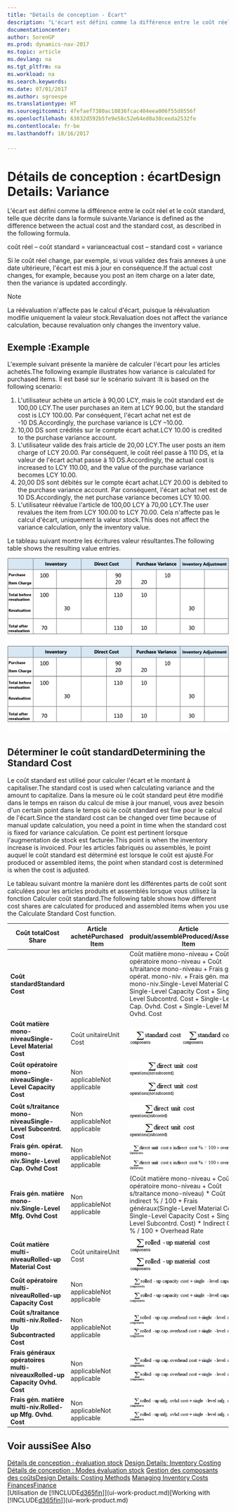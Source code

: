 ```yaml
---
title: "Détails de conception - Écart"
description: "L'écart est défini comme la différence entre le coût réel et le coût standard, telle que décrite dans la formule suivante."
documentationcenter: 
author: SorenGP
ms.prod: dynamics-nav-2017
ms.topic: article
ms.devlang: na
ms.tgt_pltfrm: na
ms.workload: na
ms.search.keywords: 
ms.date: 07/01/2017
ms.author: sgroespe
ms.translationtype: HT
ms.sourcegitcommit: 4fefaef7380ac10836fcac404eea006f55d8556f
ms.openlocfilehash: 63032d592b5fe9e58c52e64ed0a30ceeda2532fe
ms.contentlocale: fr-be
ms.lasthandoff: 10/16/2017

---
```

# <a name="design-details-variance"></a><span data-ttu-id="fab85-103">Détails de conception : écart</span><span class="sxs-lookup"><span data-stu-id="fab85-103">Design Details: Variance</span></span>
<span data-ttu-id="fab85-104">L'écart est défini comme la différence entre le coût réel et le coût standard, telle que décrite dans la formule suivante.</span><span class="sxs-lookup"><span data-stu-id="fab85-104">Variance is defined as the difference between the actual cost and the standard cost, as described in the following formula.</span></span>  

 <span data-ttu-id="fab85-105">coût réel – coût standard = variance</span><span class="sxs-lookup"><span data-stu-id="fab85-105">actual cost – standard cost = variance</span></span>  

 <span data-ttu-id="fab85-106">Si le coût réel change, par exemple, si vous validez des frais annexes à une date ultérieure, l'écart est mis à jour en conséquence.</span><span class="sxs-lookup"><span data-stu-id="fab85-106">If the actual cost changes, for example, because you post an item charge on a later date, then the variance is updated accordingly.</span></span>  

> [!NOTE]  
>  <span data-ttu-id="fab85-107">La réévaluation n'affecte pas le calcul d'écart, puisque la réévaluation modifie uniquement la valeur stock.</span><span class="sxs-lookup"><span data-stu-id="fab85-107">Revaluation does not affect the variance calculation, because revaluation only changes the inventory value.</span></span>  

## <a name="example"></a><span data-ttu-id="fab85-108">Exemple :</span><span class="sxs-lookup"><span data-stu-id="fab85-108">Example</span></span>  
 <span data-ttu-id="fab85-109">L'exemple suivant présente la manière de calculer l'écart pour les articles achetés.</span><span class="sxs-lookup"><span data-stu-id="fab85-109">The following example illustrates how variance is calculated for purchased items.</span></span> <span data-ttu-id="fab85-110">Il est basé sur le scénario suivant :</span><span class="sxs-lookup"><span data-stu-id="fab85-110">It is based on the following scenario:</span></span>  

1.  <span data-ttu-id="fab85-111">L'utilisateur achète un article à 90,00 LCY, mais le coût standard est de 100,00 LCY.</span><span class="sxs-lookup"><span data-stu-id="fab85-111">The user purchases an item at LCY 90.00, but the standard cost is LCY 100.00.</span></span> <span data-ttu-id="fab85-112">Par conséquent, l'écart achat net est de -10 DS.</span><span class="sxs-lookup"><span data-stu-id="fab85-112">Accordingly, the purchase variance is LCY –10.00.</span></span>  
2.  <span data-ttu-id="fab85-113">10,00 DS sont crédités sur le compte écart achat.</span><span class="sxs-lookup"><span data-stu-id="fab85-113">LCY 10.00 is credited to the purchase variance account.</span></span>  
3.  <span data-ttu-id="fab85-114">L'utilisateur valide des frais article de 20,00 LCY.</span><span class="sxs-lookup"><span data-stu-id="fab85-114">The user posts an item charge of LCY 20.00.</span></span> <span data-ttu-id="fab85-115">Par conséquent, le coût réel passe à 110 DS, et la valeur de l'écart achat passe à 10 DS.</span><span class="sxs-lookup"><span data-stu-id="fab85-115">Accordingly, the actual cost is increased to LCY 110.00, and the value of the purchase variance becomes LCY 10.00.</span></span>  
4.  <span data-ttu-id="fab85-116">20,00 DS sont débités sur le compte écart achat.</span><span class="sxs-lookup"><span data-stu-id="fab85-116">LCY 20.00 is debited to the purchase variance account.</span></span> <span data-ttu-id="fab85-117">Par conséquent, l'écart achat net est de 10 DS.</span><span class="sxs-lookup"><span data-stu-id="fab85-117">Accordingly, the net purchase variance becomes LCY 10.00.</span></span>  
5.  <span data-ttu-id="fab85-118">L'utilisateur réévalue l'article de 100,00 LCY à 70,00 LCY.</span><span class="sxs-lookup"><span data-stu-id="fab85-118">The user revalues the item from LCY 100.00 to LCY 70.00.</span></span> <span data-ttu-id="fab85-119">Cela n'affecte pas le calcul d'écart, uniquement la valeur stock.</span><span class="sxs-lookup"><span data-stu-id="fab85-119">This does not affect the variance calculation, only the inventory value.</span></span>  

 <span data-ttu-id="fab85-120">Le tableau suivant montre les écritures valeur résultantes.</span><span class="sxs-lookup"><span data-stu-id="fab85-120">The following table shows the resulting value entries.</span></span>  

 <span data-ttu-id="fab85-121">![Calcul variance achat](media/design_details_inventory_costing_11_purchase_variance.png "design_details_inventory_costing_11_purchase_variance")</span><span class="sxs-lookup"><span data-stu-id="fab85-121">![Purchase variance calculation](media/design_details_inventory_costing_11_purchase_variance.png "design_details_inventory_costing_11_purchase_variance")</span></span>  

## <a name="determining-the-standard-cost"></a><span data-ttu-id="fab85-122">Déterminer le coût standard</span><span class="sxs-lookup"><span data-stu-id="fab85-122">Determining the Standard Cost</span></span>  
 <span data-ttu-id="fab85-123">Le coût standard est utilisé pour calculer l'écart et le montant à capitaliser.</span><span class="sxs-lookup"><span data-stu-id="fab85-123">The standard cost is used when calculating variance and the amount to capitalize.</span></span> <span data-ttu-id="fab85-124">Dans la mesure où le coût standard peut être modifié dans le temps en raison du calcul de mise à jour manuel, vous avez besoin d'un certain point dans le temps où le coût standard est fixe pour le calcul de l'écart.</span><span class="sxs-lookup"><span data-stu-id="fab85-124">Since the standard cost can be changed over time because of manual update calculation, you need a point in time when the standard cost is fixed for variance calculation.</span></span> <span data-ttu-id="fab85-125">Ce point est pertinent lorsque l'augmentation de stock est facturée.</span><span class="sxs-lookup"><span data-stu-id="fab85-125">This point is when the inventory increase is invoiced.</span></span> <span data-ttu-id="fab85-126">Pour les articles fabriqués ou assemblés, le point auquel le coût standard est déterminé est lorsque le coût est ajusté.</span><span class="sxs-lookup"><span data-stu-id="fab85-126">For produced or assembled items, the point when standard cost is determined is when the cost is adjusted.</span></span>  

 <span data-ttu-id="fab85-127">Le tableau suivant montre la manière dont les différentes parts de coût sont calculées pour les articles produits et assemblés lorsque vous utilisez la fonction Calculer coût standard.</span><span class="sxs-lookup"><span data-stu-id="fab85-127">The following table shows how different cost shares are calculated for produced and assembled items when you use the Calculate Standard Cost function.</span></span>  

|<span data-ttu-id="fab85-128">Coût total</span><span class="sxs-lookup"><span data-stu-id="fab85-128">Cost Share</span></span>|<span data-ttu-id="fab85-129">Article acheté</span><span class="sxs-lookup"><span data-stu-id="fab85-129">Purchased Item</span></span>|<span data-ttu-id="fab85-130">Article produit/assemblé</span><span class="sxs-lookup"><span data-stu-id="fab85-130">Produced/Assembled Item</span></span>|  
|----------------|--------------------|------------------------------|  
|<span data-ttu-id="fab85-131">**Coût standard**</span><span class="sxs-lookup"><span data-stu-id="fab85-131">**Standard Cost**</span></span>||<span data-ttu-id="fab85-132">Coût matière mono-niveau + Coût opératoire mono-niveau + Coût s/traitance mono-niveau + Frais gén. opérat. mono-niv. + Frais gén. matière mono-niv.</span><span class="sxs-lookup"><span data-stu-id="fab85-132">Single-Level Material Cost + Single-Level Capacity Cost + Single-Level Subcontrd. Cost + Single-Level Cap. Ovhd. Cost + Single-Level Mfg. Ovhd. Cost</span></span>|  
|<span data-ttu-id="fab85-133">**Coût matière mono-niveau**</span><span class="sxs-lookup"><span data-stu-id="fab85-133">**Single-Level Material Cost**</span></span>|<span data-ttu-id="fab85-134">Coût unitaire</span><span class="sxs-lookup"><span data-stu-id="fab85-134">Unit Cost</span></span>|<span data-ttu-id="fab85-135">![Equation 1](media/design_details_inventory_costing_11_equation_1.png "design_details_inventory_costing_11_equation_1")</span><span class="sxs-lookup"><span data-stu-id="fab85-135">![Equation 1](media/design_details_inventory_costing_11_equation_1.png "design_details_inventory_costing_11_equation_1")</span></span>|  
|<span data-ttu-id="fab85-136">**Coût opératoire mono-niveau**</span><span class="sxs-lookup"><span data-stu-id="fab85-136">**Single-Level Capacity Cost**</span></span>|<span data-ttu-id="fab85-137">Non applicable</span><span class="sxs-lookup"><span data-stu-id="fab85-137">Not applicable</span></span>|<span data-ttu-id="fab85-138">![Equation 2](media/design_details_inventory_costing_11_equation_2.png "design_details_inventory_costing_11_equation_2")</span><span class="sxs-lookup"><span data-stu-id="fab85-138">![Equation 2](media/design_details_inventory_costing_11_equation_2.png "design_details_inventory_costing_11_equation_2")</span></span>|  
|<span data-ttu-id="fab85-139">**Coût s/traitance mono-niveau**</span><span class="sxs-lookup"><span data-stu-id="fab85-139">**Single-Level Subcontrd. Cost**</span></span>|<span data-ttu-id="fab85-140">Non applicable</span><span class="sxs-lookup"><span data-stu-id="fab85-140">Not applicable</span></span>|<span data-ttu-id="fab85-141">![Equation 3](media/design_details_inventory_costing_11_equation_3.png "design_details_inventory_costing_11_equation_3")</span><span class="sxs-lookup"><span data-stu-id="fab85-141">![Equation 3](media/design_details_inventory_costing_11_equation_3.png "design_details_inventory_costing_11_equation_3")</span></span>|  
|<span data-ttu-id="fab85-142">**Frais gén. opérat. mono-niv.**</span><span class="sxs-lookup"><span data-stu-id="fab85-142">**Single-Level Cap. Ovhd Cost**</span></span>|<span data-ttu-id="fab85-143">Non applicable</span><span class="sxs-lookup"><span data-stu-id="fab85-143">Not applicable</span></span>|<span data-ttu-id="fab85-144">![Equation 4](media/design_details_inventory_costing_11_equation_4.png "design_details_inventory_costing_11_equation_4")</span><span class="sxs-lookup"><span data-stu-id="fab85-144">![Equation 4](media/design_details_inventory_costing_11_equation_4.png "design_details_inventory_costing_11_equation_4")</span></span>|  
|<span data-ttu-id="fab85-145">**Frais gén. matière mono-niv.**</span><span class="sxs-lookup"><span data-stu-id="fab85-145">**Single-Level Mfg. Ovhd Cost**</span></span>|<span data-ttu-id="fab85-146">Non applicable</span><span class="sxs-lookup"><span data-stu-id="fab85-146">Not applicable</span></span>|<span data-ttu-id="fab85-147">(Coût matière mono-niveau + Coût opératoire mono-niveau + Coût s/traitance mono-niveau) * Coût indirect % / 100 + Frais généraux</span><span class="sxs-lookup"><span data-stu-id="fab85-147">(Single-Level Material Cost + Single-Level Capacity Cost + Single-Level Subcontrd. Cost) * Indirect Cost % / 100 + Overhead Rate</span></span>|  
|<span data-ttu-id="fab85-148">**Coût matière multi-niveau**</span><span class="sxs-lookup"><span data-stu-id="fab85-148">**Rolled-up Material Cost**</span></span>|<span data-ttu-id="fab85-149">Coût unitaire</span><span class="sxs-lookup"><span data-stu-id="fab85-149">Unit Cost</span></span>|<span data-ttu-id="fab85-150">![Equation 5](media/design_details_inventory_costing_11_equation_5.png "design_details_inventory_costing_11_equation_5")</span><span class="sxs-lookup"><span data-stu-id="fab85-150">![Equation 5](media/design_details_inventory_costing_11_equation_5.png "design_details_inventory_costing_11_equation_5")</span></span>|  
|<span data-ttu-id="fab85-151">**Coût opératoire multi-niveau**</span><span class="sxs-lookup"><span data-stu-id="fab85-151">**Rolled-up Capacity Cost**</span></span>|<span data-ttu-id="fab85-152">Non applicable</span><span class="sxs-lookup"><span data-stu-id="fab85-152">Not applicable</span></span>|<span data-ttu-id="fab85-153">![Equation 6](media/design_details_inventory_costing_11_equation_6.png "design_details_inventory_costing_11_equation_6")</span><span class="sxs-lookup"><span data-stu-id="fab85-153">![Equation 6](media/design_details_inventory_costing_11_equation_6.png "design_details_inventory_costing_11_equation_6")</span></span>|  
|<span data-ttu-id="fab85-154">**Coût s/traitance multi-niv.**</span><span class="sxs-lookup"><span data-stu-id="fab85-154">**Rolled-Up Subcontracted Cost**</span></span>|<span data-ttu-id="fab85-155">Non applicable</span><span class="sxs-lookup"><span data-stu-id="fab85-155">Not applicable</span></span>|<span data-ttu-id="fab85-156">![Equation 7](media/design_details_inventory_costing_11_equation_7.png "design_details_inventory_costing_11_equation_7")</span><span class="sxs-lookup"><span data-stu-id="fab85-156">![Equation 7](media/design_details_inventory_costing_11_equation_7.png "design_details_inventory_costing_11_equation_7")</span></span>|  
|<span data-ttu-id="fab85-157">**Frais généraux opératoires multi-niveaux**</span><span class="sxs-lookup"><span data-stu-id="fab85-157">**Rolled-up Capacity Ovhd. Cost**</span></span>|<span data-ttu-id="fab85-158">Non applicable</span><span class="sxs-lookup"><span data-stu-id="fab85-158">Not applicable</span></span>|<span data-ttu-id="fab85-159">![Equation 8](media/design_details_inventory_costing_11_equation_8.png "design_details_inventory_costing_11_equation_8")</span><span class="sxs-lookup"><span data-stu-id="fab85-159">![Equation 8](media/design_details_inventory_costing_11_equation_8.png "design_details_inventory_costing_11_equation_8")</span></span>|  
|<span data-ttu-id="fab85-160">**Frais gén. matière multi-niv.**</span><span class="sxs-lookup"><span data-stu-id="fab85-160">**Rolled-up Mfg. Ovhd. Cost**</span></span>|<span data-ttu-id="fab85-161">Non applicable</span><span class="sxs-lookup"><span data-stu-id="fab85-161">Not applicable</span></span>|<span data-ttu-id="fab85-162">![Equation 9](media/design_details_inventory_costing_11_equation_9.png "design_details_inventory_costing_11_equation_9")</span><span class="sxs-lookup"><span data-stu-id="fab85-162">![Equation 9](media/design_details_inventory_costing_11_equation_9.png "design_details_inventory_costing_11_equation_9")</span></span>|  

## <a name="see-also"></a><span data-ttu-id="fab85-163">Voir aussi</span><span class="sxs-lookup"><span data-stu-id="fab85-163">See Also</span></span>  
 <span data-ttu-id="fab85-164">[Détails de conception : évaluation stock](design-details-inventory-costing.md) </span><span class="sxs-lookup"><span data-stu-id="fab85-164">[Design Details: Inventory Costing](design-details-inventory-costing.md) </span></span>  
 <span data-ttu-id="fab85-165">[Détails de conception : Modes évaluation stock](design-details-costing-methods.md) [Gestion des composants des coûts](finance-manage-inventory-costs.md)</span><span class="sxs-lookup"><span data-stu-id="fab85-165">[Design Details: Costing Methods](design-details-costing-methods.md) [Managing Inventory Costs](finance-manage-inventory-costs.md)</span></span>  
 [<span data-ttu-id="fab85-166">Finances</span><span class="sxs-lookup"><span data-stu-id="fab85-166">Finance</span></span>](finance.md)  
 <span data-ttu-id="fab85-167">[Utilisation de [!INCLUDE[d365fin](includes/d365fin_md.md)]](ui-work-product.md)</span><span class="sxs-lookup"><span data-stu-id="fab85-167">[Working with [!INCLUDE[d365fin](includes/d365fin_md.md)]](ui-work-product.md)</span></span>

